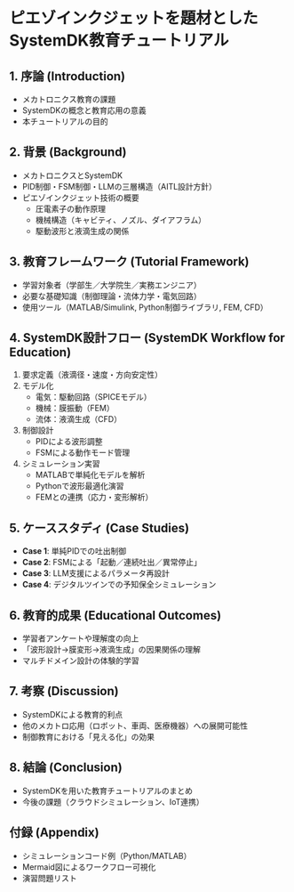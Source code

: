 # ピエゾインクジェットを題材としたSystemDK教育チュートリアル

## 1. 序論 (Introduction)
- メカトロニクス教育の課題
- SystemDKの概念と教育応用の意義
- 本チュートリアルの目的

## 2. 背景 (Background)
- メカトロニクスとSystemDK
- PID制御・FSM制御・LLMの三層構造（AITL設計方針）
- ピエゾインクジェット技術の概要
  - 圧電素子の動作原理
  - 機械構造（キャビティ、ノズル、ダイアフラム）
  - 駆動波形と液滴生成の関係

## 3. 教育フレームワーク (Tutorial Framework)
- 学習対象者（学部生／大学院生／実務エンジニア）
- 必要な基礎知識（制御理論・流体力学・電気回路）
- 使用ツール（MATLAB/Simulink, Python制御ライブラリ, FEM, CFD）

## 4. SystemDK設計フロー (SystemDK Workflow for Education)
1. 要求定義（液滴径・速度・方向安定性）
2. モデル化
   - 電気：駆動回路（SPICEモデル）
   - 機械：膜振動（FEM）
   - 流体：液滴生成（CFD）
3. 制御設計
   - PIDによる波形調整
   - FSMによる動作モード管理
4. シミュレーション実習
   - MATLABで単純化モデルを解析
   - Pythonで波形最適化演習
   - FEMとの連携（応力・変形解析）

## 5. ケーススタディ (Case Studies)
- **Case 1**: 単純PIDでの吐出制御
- **Case 2**: FSMによる「起動／連続吐出／異常停止」
- **Case 3**: LLM支援によるパラメータ再設計
- **Case 4**: デジタルツインでの予知保全シミュレーション

## 6. 教育的成果 (Educational Outcomes)
- 学習者アンケートや理解度の向上
- 「波形設計→膜変形→液滴生成」の因果関係の理解
- マルチドメイン設計の体験的学習

## 7. 考察 (Discussion)
- SystemDKによる教育的利点
- 他のメカトロ応用（ロボット、車両、医療機器）への展開可能性
- 制御教育における「見える化」の効果

## 8. 結論 (Conclusion)
- SystemDKを用いた教育チュートリアルのまとめ
- 今後の課題（クラウドシミュレーション、IoT連携）

## 付録 (Appendix)
- シミュレーションコード例（Python/MATLAB）
- Mermaid図によるワークフロー可視化
- 演習問題リスト
